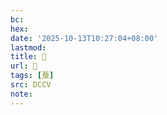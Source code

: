 ```yaml
---
bc:
hex:
date: '2025-10-13T10:27:04+08:00'
lastmod:
title: 􃐮
url: 􃐮
tags: [薝]
src: DCCV
note:
---
```

